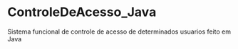 # ControleDeAcesso_Java
Sistema funcional de controle de acesso de determinados usuarios feito em Java
